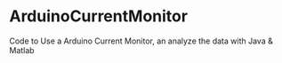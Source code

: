 # ArduinoCurrentMonitor
Code to Use a Arduino Current Monitor, an analyze the data with Java &amp; Matlab

